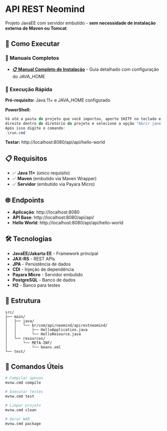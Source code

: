# API REST Neomind

Projeto JavaEE com servidor embutido - **sem necessidade de instalação externa de Maven ou Tomcat**.

## 🚀 Como Executar

### **📖 Manuais Completos**
- **[📋 Manual Completo de Instalação](MANUAL-INSTALACAO.md)** - Guia detalhado com configuração do JAVA_HOME

### **🎯 Execução Rápida**

**Pré-requisito:** Java 11+ e JAVA_HOME configurado

**PowerShell:**
```powershell
Vá até a pasta do projeto que você importou, aperte SHITF no teclado e clique com o botão
direito dentro do diretório do projeto e selecione a opção "Abrir janela do PowerShell aqui".
Após isso digite o comando:
.\run.cmd
```

**Testar:** http://localhost:8080/api/api/hello-world

## 📋 Requisitos

- ✅ **Java 11+** (único requisito)
- ✅ **Maven** (embutido via Maven Wrapper)
- ✅ **Servidor** (embutido via Payara Micro)

## 🌐 Endpoints

- **Aplicação**: http://localhost:8080
- **API Base**: http://localhost:8080/api/api/
- **Hello World**: http://localhost:8080/api/api/hello-world

## 🛠️ Tecnologias

- **JavaEE/Jakarta EE** - Framework principal
- **JAX-RS** - REST APIs
- **JPA** - Persistência de dados
- **CDI** - Injeção de dependência
- **Payara Micro** - Servidor embutido
- **PostgreSQL** - Banco de dados
- **H2** - Banco para testes

## 📁 Estrutura

```
src/
├── main/
│   ├── java/
│   │   └── br/com/api/neomind/apirestneomind/
│   │       ├── HelloApplication.java
│   │       └── HelloResource.java
│   └── resources/
│       └── META-INF/
│           └── beans.xml
└── test/
```

## 🔧 Comandos Úteis

```bash
# Compilar apenas
mvnw.cmd compile

# Executar testes
mvnw.cmd test

# Limpar projeto
mvnw.cmd clean

# Gerar WAR
mvnw.cmd package
```
